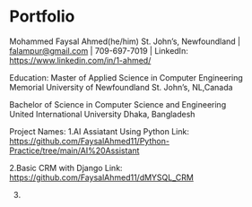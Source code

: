 # Portfolio
Mohammed Faysal Ahmed(he/him)
St. John’s, Newfoundland |  falampur@gmail.com | 709-697-7019 |   LinkedIn: https://www.linkedin.com/in/1-ahmed/

Education:
Master of Applied Science in Computer Engineering					               
Memorial University of Newfoundland							            St. John’s, NL,Canada

Bachelor of Science in Computer Science and Engineering				        
United International University									            Dhaka, Bangladesh

Project Names:
1.AI Assiatant Using Python
  Link: https://github.com/FaysalAhmed11/Python-Practice/tree/main/AI%20Assistant

2.Basic CRM with Django
  Link: https://github.com/FaysalAhmed11/dMYSQL_CRM

3.
